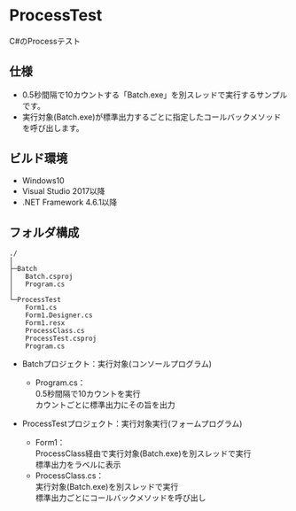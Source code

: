 # ProcessTest
C#のProcessテスト

## 仕様
* 0.5秒間隔で10カウントする「Batch.exe」を別スレッドで実行するサンプルです。
* 実行対象(Batch.exe)が標準出力するごとに指定したコールバックメソッドを呼び出します。

## ビルド環境
* Windows10
* Visual Studio 2017以降
* .NET Framework 4.6.1以降

## フォルダ構成
```
./
│
├─Batch
│   Batch.csproj
│   Program.cs
│
└─ProcessTest
    Form1.cs
    Form1.Designer.cs
    Form1.resx
    ProcessClass.cs
    ProcessTest.csproj
    Program.cs
```
* Batchプロジェクト：実行対象(コンソールプログラム)
   * Program.cs：  
     0.5秒間隔で10カウントを実行  
     カウントごとに標準出力にその旨を出力

* ProcessTestプロジェクト：実行対象実行(フォームプログラム)
   * Form1：  
     ProcessClass経由で実行対象(Batch.exe)を別スレッドで実行  
     標準出力をラベルに表示
   * ProcessClass.cs：  
     実行対象(Batch.exe)を別スレッドで実行  
     標準出力ごとにコールバックメソッドを呼び出し
